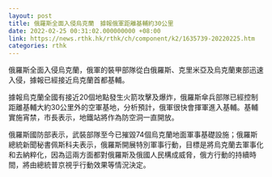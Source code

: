 ```yaml
---
layout: post
title: 俄羅斯全面入侵烏克蘭　據報俄軍距離基輔約30公里
date: 2022-02-25 00:31:02.000000000 +08:00
link: https://news.rthk.hk/rthk/ch/component/k2/1635739-20220225.htm
categories: rthk
---
```


俄羅斯全面入侵烏克蘭，俄軍的裝甲部隊從白俄羅斯、克里米亞及烏克蘭東部迅速入侵，據報已經接近烏克蘭首都基輔。

據報烏克蘭全國有接近20個地點發生火箭攻擊及爆炸，俄羅斯傘兵部隊已經控制距離基輔大約30公里外的空軍基地，分析預計，俄軍很快會揮軍進入基輔。基輔實施宵禁，市長表示，地鐵站將作為防空洞一直開放。

俄羅斯國防部表示，武裝部隊至今已摧毀74個烏克蘭地面軍事基礎設施；俄羅斯總統新聞秘書佩斯科夫表示，俄羅斯開展特別軍事行動，目標是將烏克蘭去軍事化和去納粹化，因為這兩方面都對俄羅斯及俄國人民構成威脅，俄方行動的持續時間，將由總統普京視乎行動效果等情況決定。

